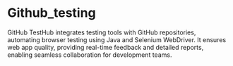 # Github_testing
GitHub TestHub integrates testing tools with GitHub repositories, automating browser testing using Java and Selenium WebDriver. It ensures web app quality, providing real-time feedback and detailed reports, enabling seamless collaboration for development teams.
